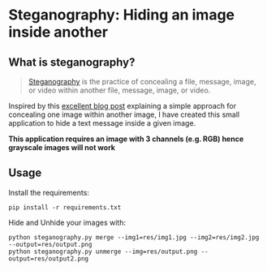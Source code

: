 # Steganography: Hiding an image inside another

## What is steganography?

> [Steganography](https://en.wikipedia.org/wiki/Steganography) is the practice of concealing a file, message, image, or video within another file, message, image, or video.

Inspired by this [excellent blog post](https://towardsdatascience.com/steganography-hiding-an-image-inside-another-77ca66b2acb1) explaining a simple approach for concealing one image within another image, I have created this small application to hide a text message inside a given image.

**This application requires an image with 3 channels (e.g. RGB) hence grayscale images will not work**

## Usage

Install the requirements:

```
pip install -r requirements.txt
```

Hide and Unhide your images with:

```
python steganography.py merge --img1=res/img1.jpg --img2=res/img2.jpg --output=res/output.png
python steganography.py unmerge --img=res/output.png --output=res/output2.png
```
